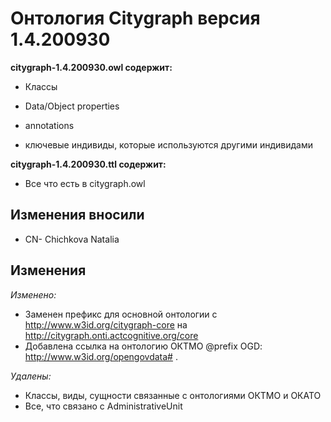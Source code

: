﻿# Онтология Citygraph версия 1.4.200930

**citygraph-1.4.200930.owl содержит:**

- Классы

- Data/Object properties

- annotations

- ключевые индивиды, которые используются другими индивидами

**citygraph-1.4.200930.ttl содержит:**

- Все что есть в citygraph.owl



## Изменения вносили

- CN- Chichkova Natalia

## Изменения

*Изменено:*

- Заменен префикс для основной онтологии с http://www.w3id.org/citygraph-core на http://citygraph.onti.actcognitive.org/core
- Добавлена ссылка на онтологию ОКТМО @prefix OGD: <http://www.w3id.org/opengovdata#> .

*Удалены:*

- Классы, виды, сущности связанные с онтологиями ОКТМО и ОКАТО
- Все, что связано с AdministrativeUnit